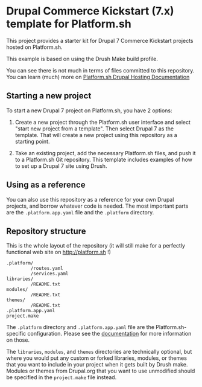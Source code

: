 # Drupal Commerce Kickstart (7.x) template for Platform.sh

This project provides a starter kit for Drupal 7 Commerce Kickstart projects hosted on Platform.sh.

This example is based on using the Drush Make build profile.

You can see there is not much in terms of files committed to this repository. You can learn (much) more on [Platform.sh Drupal Hosting Documentation](https://docs.platform.sh/user_guide/reference/toolstacks/php/drupal7/index.html)


## Starting a new project

To start a new Drupal 7 project on Platform.sh, you have 2 options:

1. Create a new project through the Platform.sh user interface and select "start new project from a template". Then select Drupal 7 as the template. That will create a new project using this repository as a starting point.

2. Take an existing project, add the necessary Platform.sh files, and push it to a Platform.sh Git repository. This template includes examples of how to set up a Drupal 7 site using Drush.

## Using as a reference

You can also use this repository as a reference for your own Drupal projects, and borrow whatever code is needed. The most important parts are the `.platform.app.yaml` file and the `.platform` directory.

## Repository structure


This is the whole layout of the repository (it will still make for a perfectly functional web site on http://platform.sh !)
```
.platform/
         /routes.yaml
         /services.yaml
libraries/
         /README.txt
modules/
         /README.txt
themes/
         /README.txt
.platform.app.yaml
project.make
```

The `.platform` directory and `.platform.app.yaml` file are the Platform.sh-specific configuration.  Please see the [documentation](https://docs.platform.sh/) for more information on those.

The `libraries`, `modules`, and `themes` directories are technically optional, but where you would put any custom or forked libraries, modules, or themes that you want to include in your project when it gets built by Drush make.  Modules or themes from Drupal.org that you want to use unmodified should be specified in the `project.make` file instead. 
